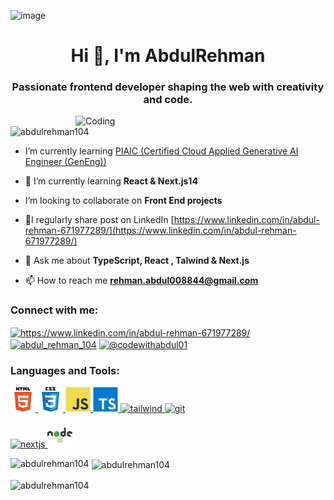 ![image](https://github.com/abdulrehman104/abdulrehman104/assets/130191723/dc32c34e-bb3d-497d-867b-e333225b4e15)

<h1 align="center">Hi 👋, I'm AbdulRehman</h1>
<h3 align="center">Passionate frontend developer shaping the web with creativity and code.</h3>

<img align="right" alt="Coding" width="400" src="https://media.tenor.com/rePDfDWO3XoAAAAd/hacking.gif">

<p align="left"> <img src="https://komarev.com/ghpvc/?username=abdulrehman104&label=Profile%20views&color=0e75b6&style=flat" alt="abdulrehman104" /> </p>

- I’m currently learning [PIAIC (Certified Cloud Applied Generative AI Engineer (GenEng))](https://www.piaic.org/)

- 🌱 I’m currently learning **React & Next.js14**

- I’m looking to collaborate on **Front End projects**

- 📝I regularly share post on LinkedIn [https://www.linkedin.com/in/abdul-rehman-671977289/](https://www.linkedin.com/in/abdul-rehman-671977289/)

- 💬 Ask me about **TypeScript, React , Talwind & Next.js**

- 📫 How to reach me **rehman.abdul008844@gmail.com**

<h3 align="left">Connect with me:</h3>
<p align="left">
<a href="https://linkedin.com/in/https://www.linkedin.com/in/abdul-rehman-671977289/" target="blank"><img align="center" src="https://raw.githubusercontent.com/rahuldkjain/github-profile-readme-generator/master/src/images/icons/Social/linked-in-alt.svg" alt="https://www.linkedin.com/in/abdul-rehman-671977289/" height="30" width="40" /></a>
<a href="https://instagram.com/abdul_rehman_104" target="blank"><img align="center" src="https://raw.githubusercontent.com/rahuldkjain/github-profile-readme-generator/master/src/images/icons/Social/instagram.svg" alt="abdul_rehman_104" height="30" width="40" /></a>
<a href="https://www.youtube.com/c/@codewithabdul01" target="blank"><img align="center" src="https://raw.githubusercontent.com/rahuldkjain/github-profile-readme-generator/master/src/images/icons/Social/youtube.svg" alt="@codewithabdul01" height="30" width="40" /></a>
</p>

<h3 align="left">Languages and Tools:</h3>
<p align="left"> 
<a href="https://www.w3.org/html/" target="_blank" rel="noreferrer"> <img src="https://raw.githubusercontent.com/devicons/devicon/master/icons/html5/html5-original-wordmark.svg" alt="html5" width="40" height="40"/> </a> 
<a href="https://www.w3schools.com/css/" target="_blank" rel="noreferrer"> <img src="https://raw.githubusercontent.com/devicons/devicon/master/icons/css3/css3-original-wordmark.svg" alt="css3" width="40" height="40"/> </a> 
<a href="https://developer.mozilla.org/en-US/docs/Web/JavaScript" target="_blank" rel="noreferrer"> <img src="https://raw.githubusercontent.com/devicons/devicon/master/icons/javascript/javascript-original.svg" alt="javascript" width="40" height="40"/> </a> 
<a href="https://www.typescriptlang.org/" target="_blank" rel="noreferrer"> <img src="https://raw.githubusercontent.com/devicons/devicon/master/icons/typescript/typescript-original.svg" alt="typescript" width="40" height="40"/> </a> 
<a href="https://tailwindcss.com/" target="_blank" rel="noreferrer"> <img src="https://www.vectorlogo.zone/logos/tailwindcss/tailwindcss-icon.svg" alt="tailwind" width="40" height="40"/> </a>
<a href="https://git-scm.com/" target="_blank" rel="noreferrer"> <img src="https://www.vectorlogo.zone/logos/git-scm/git-scm-icon.svg" alt="git" width="40" height="40"/> </a>

<a href="https://nextjs.org/" target="_blank" rel="noreferrer"> <img src="https://cdn.worldvectorlogo.com/logos/nextjs-2.svg" alt="nextjs" width="40" height="40"/> </a>
<a href="https://nodejs.org" target="_blank" rel="noreferrer"> <img src="https://raw.githubusercontent.com/devicons/devicon/master/icons/nodejs/nodejs-original-wordmark.svg" alt="nodejs" width="40" height="40"/> </a>

</p>

<p><img align="left" src="https://github-readme-stats.vercel.app/api/top-langs?username=abdulrehman104&show_icons=true&locale=en&layout=compact" alt="abdulrehman104" /></p>

<p>&nbsp;<img align="center" src="https://github-readme-stats.vercel.app/api?username=abdulrehman104&show_icons=true&locale=en" alt="abdulrehman104" /></p>

<p><img align="center" src="https://github-readme-streak-stats.herokuapp.com/?user=abdulrehman104&" alt="abdulrehman104" /></p>
